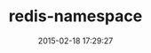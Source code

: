---
layout: post
title:  "redis-namespace"
repo:   "resque/redis-namespace"
date:   2015-02-18 17:29:27
gemurl: http://github.com/resque/redis-namespace
---